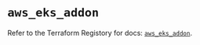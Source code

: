 # `aws_eks_addon`

Refer to the Terraform Registory for docs: [`aws_eks_addon`](https://registry.terraform.io/providers/hashicorp/aws/4.63.0/docs/resources/eks_addon).
